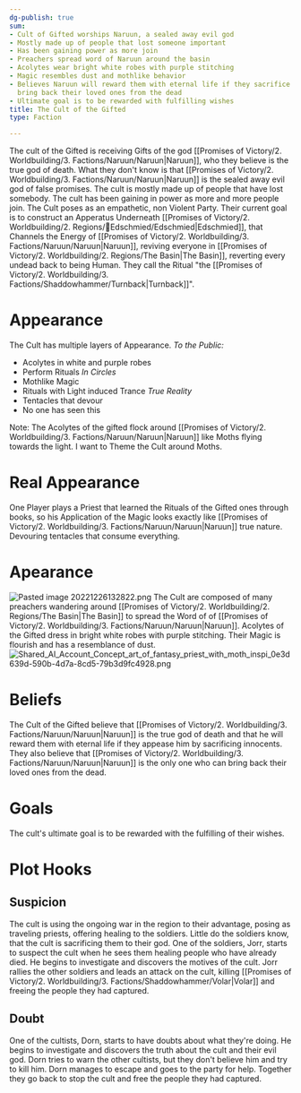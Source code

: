 ```yaml
---
dg-publish: true
sum:
- Cult of Gifted worships Naruun, a sealed away evil god
- Mostly made up of people that lost someone important
- Has been gaining power as more join
- Preachers spread word of Naruun around the basin
- Acolytes wear bright white robes with purple stitching
- Magic resembles dust and mothlike behavior
- Believes Naruun will reward them with eternal life if they sacrifice innocents or
  bring back their loved ones from the dead
- Ultimate goal is to be rewarded with fulfilling wishes
title: The Cult of the Gifted
type: Faction

---
```





The cult of the Gifted is receiving Gifts of the god [[Promises of Victory/2. Worldbuilding/3. Factions/Naruun/Naruun\|Naruun]], who they believe is the true god of death. What they don't know is that [[Promises of Victory/2. Worldbuilding/3. Factions/Naruun/Naruun\|Naruun]] is the sealed away evil god of false promises.
The cult is mostly made up of people that have lost somebody. The cult has been gaining in power as more and more people join. 
The Cult poses as an empathetic, non Violent Party. Their current goal is to construct an Apperatus Underneath [[Promises of Victory/2. Worldbuilding/2. Regions/🏰Edschmied/Edschmied\|Edschmied]], that Channels the Energy of [[Promises of Victory/2. Worldbuilding/3. Factions/Naruun/Naruun\|Naruun]], reviving everyone in [[Promises of Victory/2. Worldbuilding/2. Regions/The Basin\|The Basin]], reverting every undead back to being Human. They call the Ritual "the [[Promises of Victory/2. Worldbuilding/3. Factions/Shaddowhammer/Turnback\|Turnback]]".

# Appearance
The Cult has multiple layers of Appearance. 
*To the Public:*
- Acolytes in white and purple robes
- Perform Rituals
*In Circles*
- Mothlike Magic
- Rituals with Light induced Trance
*True Reality*
- Tentacles that devour
- No one has seen this

Note:
The Acolytes of the gifted flock around [[Promises of Victory/2. Worldbuilding/3. Factions/Naruun/Naruun\|Naruun]] like Moths flying towards the light. I want to Theme the Cult around Moths.

# Real Appearance
One Player plays a Priest that learned the Rituals of the Gifted ones through books, so his Application of the Magic looks exactly like [[Promises of Victory/2. Worldbuilding/3. Factions/Naruun/Naruun\|Naruun]] true nature. Devouring tentacles that consume everything.



# Apearance
![Pasted image 20221226132822.png](/img/user/Pictures/Pasted%20image%2020221226132822.png)
The Cult are composed of many preachers wandering around [[Promises of Victory/2. Worldbuilding/2. Regions/The Basin\|The Basin]] to spread the Word of of [[Promises of Victory/2. Worldbuilding/3. Factions/Naruun/Naruun\|Naruun]].
Acolytes of the Gifted dress in bright white robes with purple stitching. 
Their Magic is flourish and has a resemblance of dust.
![Shared_AI_Account_Concept_art_of_fantasy_priest_with_moth_inspi_0e3d639d-590b-4d7a-8cd5-79b3d9fc4928.png](/img/user/Pictures/Shared_AI_Account_Concept_art_of_fantasy_priest_with_moth_inspi_0e3d639d-590b-4d7a-8cd5-79b3d9fc4928.png)

# Beliefs
The Cult of the Gifted believe that [[Promises of Victory/2. Worldbuilding/3. Factions/Naruun/Naruun\|Naruun]] is the true god of death and that he will reward them with eternal life if they appease him by sacrificing innocents. They also believe that [[Promises of Victory/2. Worldbuilding/3. Factions/Naruun/Naruun\|Naruun]] is the only one who can bring back their loved ones from the dead. 

# Goals
The cult's ultimate goal is to be rewarded with the fulfilling of their wishes.


# Plot Hooks

## Suspicion

The cult is using the ongoing war in the region to their advantage, posing as traveling priests, offering healing to the soldiers. Little do the soldiers know, that the cult is sacrificing them to their god. One of the soldiers, Jorr, starts to suspect the cult when he sees them healing people who have already died. He begins to investigate and discovers the motives of the cult. Jorr rallies the other soldiers and leads an attack on the cult, killing [[Promises of Victory/2. Worldbuilding/3. Factions/Shaddowhammer/Volar\|Volar]] and freeing the people they had captured.

## Doubt

One of the cultists, Dorn, starts to have doubts about what they're doing. He begins to investigate and discovers the truth about the cult and their evil god. Dorn tries to warn the other cultists, but they don't believe him and try to kill him. Dorn manages to escape and goes to the party for help. Together they go back to stop the cult and free the people they had captured.
